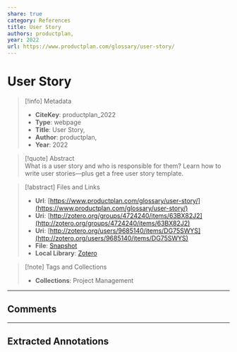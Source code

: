 ```yaml
---  
share: true  
category: References  
title: User Story  
authors: productplan,  
year: 2022  
url: https://www.productplan.com/glossary/user-story/  
---  
```

  
# User Story  
  
> [!info] Metadata  
> - **CiteKey**: productplan_2022  
> - **Type**: webpage  
> - **Title**: User Story,   
> - **Author**: productplan,  
> - **Year**: 2022   
  
> [!quote] Abstract  
> What is a user story and who is responsible for them? Learn how to write user stories—plus get a free user story template.  
  
> [!abstract] Files and Links  
> - **Url**: [https://www.productplan.com/glossary/user-story/](https://www.productplan.com/glossary/user-story/)  
> - **Uri**: [http://zotero.org/groups/4724240/items/63BX82J2](http://zotero.org/groups/4724240/items/63BX82J2)  
> - **Uri**: [http://zotero.org/users/9685140/items/DG75SWYS](http://zotero.org/users/9685140/items/DG75SWYS)  
> - **File**: [Snapshot](file:///Users/jan/Zotero/storage/RXGJPTQF/user-story.html)  
> - **Local Library**: [Zotero]((zotero://select/library/items/DG75SWYS))  
  
> [!note] Tags and Collections  
> - **Collections**: Project Management  
  
----  
  
## Comments  
  
  
  
----  
  
## Extracted Annotations  
  
